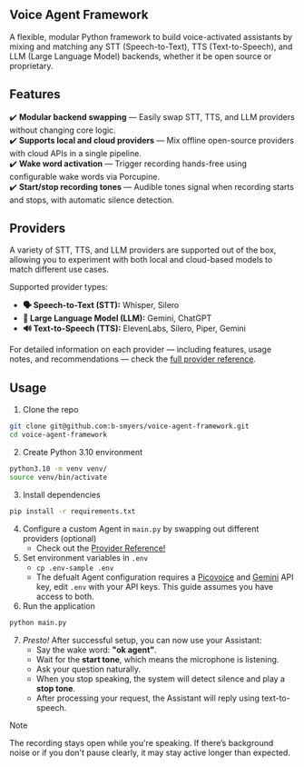 ## Voice Agent Framework
A flexible, modular Python framework to build voice-activated assistants by mixing and matching any STT (Speech-to-Text), TTS (Text-to-Speech), and LLM (Large Language Model) backends, whether it be open source or proprietary.

## Features

✔️ **Modular backend swapping** — Easily swap STT, TTS, and LLM providers without changing core logic.<br>
✔️ **Supports local and cloud providers** — Mix offline open-source providers with cloud APIs in a single pipeline.<br>
✔️ **Wake word activation** — Trigger recording hands-free using configurable wake words via Porcupine.<br>
✔️ **Start/stop recording tones** — Audible tones signal when recording starts and stops, with automatic silence detection.<br>

## Providers

A variety of STT, TTS, and LLM providers are supported out of the box, allowing you to experiment with both local and cloud-based models to match different use cases.

Supported provider types:
- **🗣️ Speech-to-Text (STT):** Whisper, Silero
- **💬 Large Language Model (LLM):** Gemini, ChatGPT
- **🔊 Text-to-Speech (TTS):** ElevenLabs, Silero, Piper, Gemini

For detailed information on each provider — including features, usage notes, and recommendations — check the [full provider reference](PROVIDERS.md).

## Usage

1. Clone the repo
```bash
git clone git@github.com:b-smyers/voice-agent-framework.git
cd voice-agent-framework
```
2. Create Python 3.10 environment
```bash
python3.10 -m venv venv/
source venv/bin/activate
```
3. Install dependencies
```bash
pip install -r requirements.txt
```
4. Configure a custom Agent in `main.py` by swapping out different providers (optional)
    - Check out the [Provider Reference!](PROVIDERS.md)
5. Set environment variables in `.env`
    - `cp .env-sample .env`
    - The defualt Agent configuration requires a [Picovoice](https://picovoice.ai/) and [Gemini](https://aistudio.google.com/apikey) API key, edit `.env` with your API keys. This guide assumes you have access to both.
6. Run the application
```bash
python main.py
```
7. *Presto!* After successful setup, you can now use your Assistant:
    - Say the wake word: **"ok agent"**.
    - Wait for the **start tone**, which means the microphone is listening.
    - Ask your question naturally.
    - When you stop speaking, the system will detect silence and play a **stop tone**.
    - After processing your request, the Assistant will reply using text-to-speech.

> [!NOTE] 
> The recording stays open while you're speaking. If there’s background noise or if you don't pause clearly, it may stay active longer than expected.
